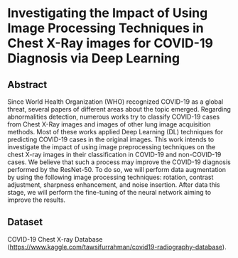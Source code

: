 # Investigating the Impact of Using Image Processing Techniques in Chest X-Ray images for COVID-19 Diagnosis via Deep Learning

## Abstract

Since World Health Organization (WHO) recognized COVID-19 as a global threat, several papers of different areas about the topic emerged.
Regarding abnormalities detection, numerous works try to classify COVID-19 cases from Chest X-Ray images and images of other lung image acquisition methods.
Most of these works applied Deep Learning (DL) techniques for predicting COVID-19 cases in the original images.
This work intends to investigate the impact of using image preprocessing techniques on the chest X-ray images in their classification in COVID-19 and non-COVID-19 cases.
We believe that such a process may improve the COVID-19 diagnosis performed by the ResNet-50.
To do so, we will perform data augmentation by using the following image processing techniques: rotation, contrast adjustment, sharpness enhancement, and noise insertion.
After data this stage, we will perform the fine-tuning of the neural network aiming to improve the results.

## Dataset

COVID-19 Chest X-ray Database (https://www.kaggle.com/tawsifurrahman/covid19-radiography-database).
